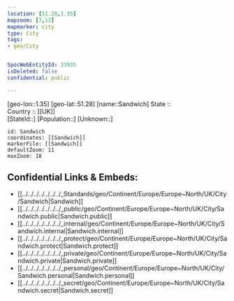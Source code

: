```yaml
---
location: [51.28,1.35] 
mapzoom: [7,12] 
mapmarker: city 
type: City
tags:
- geo/City


SpocWebEntityId: 33935
isDeleted: false
confidential: public

---
```

[geo-lon::1.35] 
[geo-lat::51.28] 
[name::Sandwich] 
State ::  
Country :: [[UK]]  
[StateId::] 
[Population::] 
[Unknown::] 


```leaflet
id: Sandwich
coordinates: [[Sandwich]] 
markerFile: [[Sandwich]] 
defaultZoom: 11 
maxZoom: 18
```


## Confidential Links & Embeds: 
- [[../../../../../../../_Standards/geo/Continent/Europe/Europe~North/UK/City/Sandwich|Sandwich]] 
- [[../../../../../../../_public/geo/Continent/Europe/Europe~North/UK/City/Sandwich.public|Sandwich.public]] 
- [[../../../../../../../_internal/geo/Continent/Europe/Europe~North/UK/City/Sandwich.internal|Sandwich.internal]] 
- [[../../../../../../../_protect/geo/Continent/Europe/Europe~North/UK/City/Sandwich.protect|Sandwich.protect]] 
- [[../../../../../../../_private/geo/Continent/Europe/Europe~North/UK/City/Sandwich.private|Sandwich.private]] 
- [[../../../../../../../_personal/geo/Continent/Europe/Europe~North/UK/City/Sandwich.personal|Sandwich.personal]] 
- [[../../../../../../../_secret/geo/Continent/Europe/Europe~North/UK/City/Sandwich.secret|Sandwich.secret]] 
